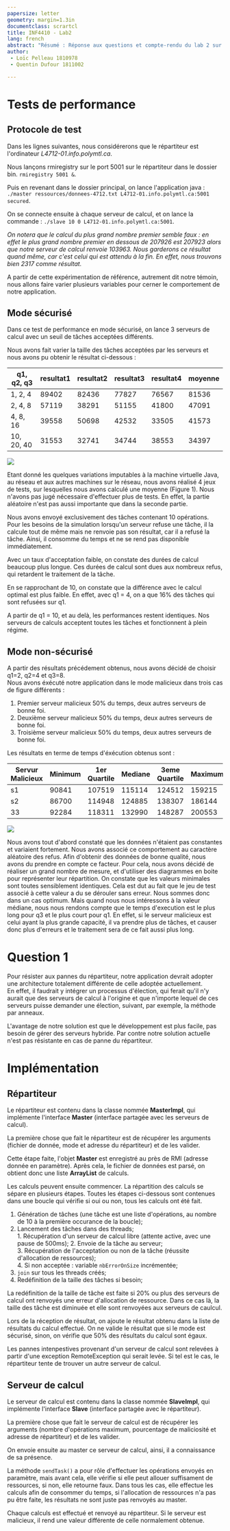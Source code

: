```yaml
---
papersize: letter
geometry: margin=1.3in
documentclass: scrartcl
title: INF4410 - Lab2
lang: french
abstract: "Résumé : Réponse aux questions et compte-rendu du lab 2 sur Java RMI."
author:
 - Loïc Pelleau 1810978
 - Quentin Dufour 1811002

---
```


# Tests de performance
## Protocole de test

Dans les lignes suivantes, nous considérerons que le répartiteur est l'ordinateur *L4712-01.info.polymtl.ca*.

Nous lançons rmiregistry sur le port 5001 sur le répartiteur dans le dossier bin.
`rmiregistry 5001 &`.  

Puis en revenant dans le dossier principal, on lance l'application java : ` ./master ressources/donnees-4712.txt L4712-01.info.polymtl.ca:5001 secured`.  

On se connecte ensuite à chaque serveur de calcul, et on lance la commande : `./slave 10 0 L4712-01.info.polymtl.ca:5001`.  

*On notera que le calcul du plus grand nombre premier semble faux : en effet le plus grand nombre premier en dessous de 207926 est 207923 alors que notre serveur de calcul renvoie 103963. Nous garderons ce résultat quand même, car c'est celui qui est attendu à la fin. En effet, nous trouvons bien 2317 comme résultat.*

A partir de cette expérimentation de référence, autrement dit notre témoin, nous allons faire varier plusieurs variables pour cerner le comportement de notre application.

## Mode sécurisé

Dans ce test de performance en mode sécurisé, on lance 3 serveurs de calcul avec un seuil de tâches acceptées différents.  

Nous avons fait varier la taille des tâches acceptées par les serveurs et nous avons pu obtenir le résultat ci-dessous :

| q1, q2, q3 | resultat1 | resultat2 | resultat3 | resultat4 | moyenne |
|------------|-----------|-----------|-----------|-----------|---------|
| 1, 2, 4    | 89402     | 82436     | 77827     | 76567     | 81536   |
| 2, 4, 8    | 57119     | 38291     | 51155     | 41800     | 47091   |
| 4, 8, 16   | 39558     | 50698     | 42532     | 33505     | 41573   |
| 10, 20, 40 | 31553     | 32741     | 34744     | 38553     | 34397   |

![](results1.png)

Etant donné les quelques variations imputables à la machine virtuelle Java, au réseau et aux autres machines sur le réseau, nous avons réalisé 4 jeux de tests, sur lesquelles nous avons calculé une moyenne (Figure 1). Nous n'avons pas jugé nécessaire d'effectuer plus de tests. En effet, la partie aléatoire n'est pas aussi importante que dans la seconde partie.  

Nous avons envoyé exclusivement des tâches contenant 10 opérations. Pour les besoins de la simulation lorsqu'un serveur refuse une tâche, il la calcule tout de même mais ne renvoie pas son résultat, car il a refusé la tâche. Ainsi, il consomme du temps et ne se rend pas disponible immédiatement.

Avec un taux d'acceptation faible, on constate des durées de calcul beaucoup plus longue. Ces durées de calcul sont dues aux nombreux refus, qui retardent le traitement de la tâche.

En se rapprochant de 10, on constate que la différence avec le calcul optimal est plus faible. En effet, avec q1 = 4, on a que 16% des tâches qui sont refusées sur q1. 

A partir de q1 = 10, et au delà, les performances restent identiques. Nos serveurs de calculs acceptent toutes les tâches et fonctionnent à plein régime. 

## Mode non-sécurisé

A partir des résultats précédement obtenus, nous avons décidé de choisir q1=2, q2=4 et q3=8.  
Nous avons éxécuté notre application dans le mode malicieux dans trois cas de figure différents :

1. Premier serveur malicieux 50% du temps, deux autres serveurs de bonne foi.
2. Deuxième serveur malicieux 50% du temps, deux autres serveurs de bonne foi.
3. Troisième serveur malicieux 50% du temps, deux autres serveurs de bonne foi.

Les résultats en terme de temps d'éxécution obtenus sont :

| Servur Malicieux | Minimum | 1er Quartile | Mediane | 3eme Quartile | Maximum | Taille | 
|------------------|---------|--------------|---------|---------------|---------|--------| 
| s1               | 90841   | 107519       | 115114  | 124512        | 159215  | 112    | 
| s2               | 86700   | 114948       | 124885  | 138307        | 186144  | 133    | 
| 33               | 92284   | 118311       | 132990  | 148287        | 200553  | 366    | 


![](results3.png)

Nous avons tout d'abord constaté que les données n'étaient pas constantes et variaient fortement. Nous avons associé ce comportement au caractère aléatoire des refus. Afin d'obtenir des données de bonne qualité, nous avons du prendre en compte ce facteur. Pour cela, nous avons décidé de réaliser un grand nombre de mesure, et d'utiliser des diagrammes en boite pour représenter leur répartition. On constate que les valeurs minimales sont toutes sensiblement identiques. Cela est dut au fait que le jeu de test associé à cette valeur a du se dérouler sans erreur. Nous sommes donc dans un cas optimum. Mais quand nous nous intéressons à la valeur médiane, nous nous rendons compte que le temps d'execution est le plus long pour q3 et le plus court pour q1. En effet, si le serveur malicieux est celui ayant la plus grande capacité, il va prendre plus de tâches, et causer donc plus d'erreurs et le traitement sera de ce fait aussi plus long.

# Question 1

Pour résister aux pannes du répartiteur, notre application devrait adopter une architecture totalement différente de celle adoptée actuellement.  
En effet, il faudrait y intégrer un processus d'élection, qui ferait qu'il n'y aurait que des serveurs de calcul à l'origine et que n'importe lequel de ces serveurs puisse demander une élection, suivant, par exemple, la méthode par anneaux.  

L'avantage de notre solution est que le développement est plus facile, pas besoin de gérer des serveurs hybride. Par contre notre solution actuelle n'est pas résistante en cas de panne du répartiteur.

# Implémentation
## Répartiteur

Le répartiteur est contenu dans la classe nommée **MasterImpl**, qui implémente l'interface **Master** (interface partagée avec les serveurs de calcul).  

La première chose que fait le répartiteur est de récupérer les arguments (fichier de donnée, mode et adresse du répartiteur) et de les valider.  

Cette étape faite, l'objet **Master** est enregistré au près de RMI (adresse donnée en paramètre). Après cela, le fichier de données est parsé, on obtient donc une liste **ArrayList** de calculs.  

Les calculs peuvent ensuite commencer. La répartition des calculs se sépare en plusieurs étapes. Toutes les étapes ci-dessous sont contenues dans une boucle qui vérifie si oui ou non, tous les calculs ont été fait.  

  1. Génération de tâches (une tâche est une liste d'opérations, au nombre de 10 à la première occurance de la boucle);  
  2. Lancement des tâches dans des threads;  
    1. Récupération d'un serveur de calcul libre (attente active, avec une pause de 500ms);
    2. Envoie de la tâche au serveur;  
    3. Récupération de l'acceptation ou non de la tâche (réussite d'allocation de ressources);  
    4. Si non acceptée : variable `nbErrorOnSize` incrémentée;  
  3. `join` sur tous les threads créés;  
  4. Redéfinition de la taille des tâches si besoin;  

La redéfinition de la taille de tâche est faite si 20% ou plus des serveurs de calcul ont renvoyés une erreur d'allocation de ressource. Dans ce cas là, la taille des tâche est diminuée et elle sont renvoyées aux serveurs de caulcul.   

Lors de la réception de résultat, on ajoute le résultat obtenu dans la liste de résultats du calcul effectué. On ne valide le résultat que si le mode est sécurisé, sinon, on vérifie que 50% des résultats du calcul sont égaux.  

Les pannes intenpestives provenant d'un serveur de calcul sont relevées à partir d'une exception RemoteException qui serait levée. Si tel est le cas, le répartiteur tente de trouver un autre serveur de calcul.  

## Serveur de calcul

Le serveur de calcul est contenu dans la classe nommée **SlaveImpl**, qui implémente l'interface **Slave** (interface partagée avec le répartiteur).  

La première chose que fait le serveur de calcul est de récupérer les arguments (nombre d'opérations maximum, pourcentage de maliciosité et adresse de répartiteur) et de les valider.  

On envoie ensuite au master ce serveur de calcul, ainsi, il a connaissance de sa présence.  

La méthode `sendTask()` a pour rôle d'effectuer les opérations envoyés en paramètre, mais avant cela, elle vérifie si elle peut allouer suffisament de ressources, si non, elle retourne faux. Dans tous les cas, elle effectue les calculs afin de consommer du temps, si l'allocation de ressources n'a pas pu être faite, les résultats ne sont juste pas renvoyés au master.

Chaque calculs est effectué et renvoyé au répartiteur. Si le serveur est malicieux, il rend une valeur différente de celle normalement obtenue.  

